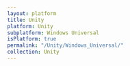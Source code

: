 ```yaml
---
layout: platform
title: Unity
platform: Unity
subplatform: Windows Universal
isPlatform: true
permalink: "/Unity/Windows_Universal/"
collection: Unity
---
```

